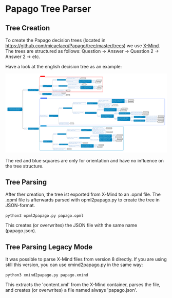 # Papago Tree Parser

## Tree Creation

To create the Papago decision trees (located in https://github.com/micaelacq/Papago/tree/master/trees) we use [X-Mind](https://xmind.app/). The trees are structured as follows: Question -> Answer -> Question 2 -> Answer 2 -> etc.

Have a look at the english decision tree as an example:

![Papago Decision Tree](https://github.com/micaelacq/Papago/blob/master/parser/papago-en.png?raw=true)

The red and blue squares are only for orientation and have no influence on the tree structure.

## Tree Parsing
After ther creation, the tree ist exported from X-Mind to an .opml file. The .opml file is afterwards parsed with opml2papago.py to create the tree in JSON-format.

`python3 opml2papago.py papago.opml`

This creates (or overwrites) the JSON file with the same name (papago.json).

## Tree Parsing Legacy Mode
It was possible to parse X-Mind files from version 8 directly. If you are using still this version, you can use xmind2papago.py in the same way:

`python3 xmind2papago.py papago.xmind`

This extracts the 'content.xml' from the X-Mind container, parses the file, and creates (or overwrites) a file named always 'papago.json'.
